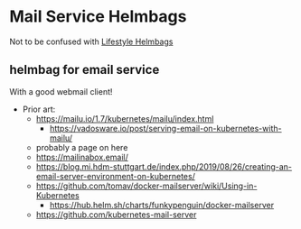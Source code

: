 # Mail Service Helmbags

Not to be confused with [Lifestyle Helmbags](d16c8401-504e-4de9-92c5-001d4f1029df.md)

## helmbag for email service

With a good webmail client!

- Prior art:
  - https://mailu.io/1.7/kubernetes/mailu/index.html
    - https://vadosware.io/post/serving-email-on-kubernetes-with-mailu/
  - probably a page on here
  - https://mailinabox.email/
  - https://blog.mi.hdm-stuttgart.de/index.php/2019/08/26/creating-an-email-server-environment-on-kubernetes/
  - https://github.com/tomav/docker-mailserver/wiki/Using-in-Kubernetes
    - https://hub.helm.sh/charts/funkypenguin/docker-mailserver
  - https://github.com/kubernetes-mail-server
